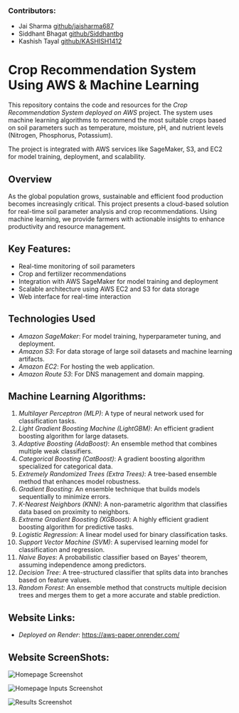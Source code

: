 ### Contributors:
- Jai Sharma [github/jaisharma687](https://github.com/jaisharma687)
- Siddhant Bhagat [github/Siddhantbg](https://github.com/Siddhantbg)
- Kashish Tayal [github/KASHISH1412](https://github.com/KASHISH1412)

# Crop Recommendation System Using AWS & Machine Learning

This repository contains the code and resources for the *Crop Recommendation System deployed on AWS* project. The system uses machine learning algorithms to recommend the most suitable crops based on soil parameters such as temperature, moisture, pH, and nutrient levels (Nitrogen, Phosphorus, Potassium).

The project is integrated with AWS services like SageMaker, S3, and EC2 for model training, deployment, and scalability.

## Overview

As the global population grows, sustainable and efficient food production becomes increasingly critical. This project presents a cloud-based solution for real-time soil parameter analysis and crop recommendations. Using machine learning, we provide farmers with actionable insights to enhance productivity and resource management.

## Key Features:
- Real-time monitoring of soil parameters
- Crop and fertilizer recommendations
- Integration with AWS SageMaker for model training and deployment
- Scalable architecture using AWS EC2 and S3 for data storage
- Web interface for real-time interaction

## Technologies Used
- *Amazon SageMaker*: For model training, hyperparameter tuning, and deployment.
- *Amazon S3*: For data storage of large soil datasets and machine learning artifacts.
- *Amazon EC2*: For hosting the web application.
- *Amazon Route 53*: For DNS management and domain mapping.

## Machine Learning Algorithms:
1. *Multilayer Perceptron (MLP)*: A type of neural network used for classification tasks.
2. *Light Gradient Boosting Machine (LightGBM)*: An efficient gradient boosting algorithm for large datasets.
3. *Adaptive Boosting (AdaBoost)*: An ensemble method that combines multiple weak classifiers.
4. *Categorical Boosting (CatBoost)*: A gradient boosting algorithm specialized for categorical data.
5. *Extremely Randomized Trees (Extra Trees)*: A tree-based ensemble method that enhances model robustness.
6. *Gradient Boosting*: An ensemble technique that builds models sequentially to minimize errors.
7. *K-Nearest Neighbors (KNN)*: A non-parametric algorithm that classifies data based on proximity to neighbors.
8. *Extreme Gradient Boosting (XGBoost)*: A highly efficient gradient boosting algorithm for predictive tasks.
9. *Logistic Regression*: A linear model used for binary classification tasks.
10. *Support Vector Machine (SVM)*: A supervised learning model for classification and regression.
11. *Naive Bayes*: A probabilistic classifier based on Bayes' theorem, assuming independence among predictors.
12. *Decision Tree*: A tree-structured classifier that splits data into branches based on feature values.
13. *Random Forest*: An ensemble method that constructs multiple decision trees and merges them to get a more accurate and stable prediction.

## Website Links:
- *Deployed on Render*: https://aws-paper.onrender.com/

## Website ScreenShots:
![Homepage Screenshot](ScreenShots/homepage.jpg)

![Homepage Inputs Screenshot](ScreenShots/homepage_inputs.jpg)

![Results Screenshot](ScreenShots/results.jpg)